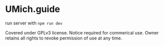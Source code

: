# UMich.guide 


run server with `npm run dev`
  
Covered under GPLv3 license. Notice required for commerical use. Owner retains all rights to revoke permission of use at any time.
